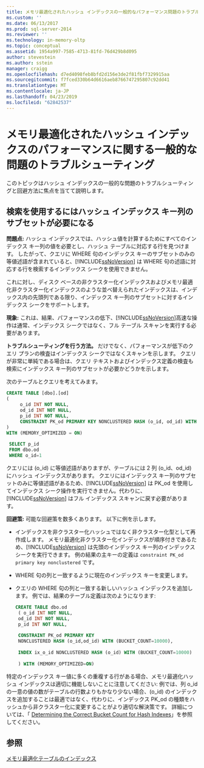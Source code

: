 ```yaml
---
title: メモリ最適化されたハッシュ インデックスの一般的なパフォーマンス問題のトラブルシューティング |Microsoft Docs
ms.custom: ''
ms.date: 06/13/2017
ms.prod: sql-server-2014
ms.reviewer: ''
ms.technology: in-memory-oltp
ms.topic: conceptual
ms.assetid: 1954a997-7585-4713-81fd-76d429b8d095
author: stevestein
ms.author: sstein
manager: craigg
ms.openlocfilehash: d7ed4098feb8bfd2d156e3de2f81fbf7329915aa
ms.sourcegitcommit: f7fced330b64d6616aeb8766747295807c92dd41
ms.translationtype: MT
ms.contentlocale: ja-JP
ms.lasthandoff: 04/23/2019
ms.locfileid: "62842537"
---
```

# <a name="troubleshooting-common-performance-problems-with-memory-optimized-hash-indexes"></a>メモリ最適化されたハッシュ インデックスのパフォーマンスに関する一般的な問題のトラブルシューティング
  このトピックはハッシュ インデックスの一般的な問題のトラブルシューティングと回避方法に焦点を当てて説明します。  
  
## <a name="search-requires-a-subset-of-hash-index-key-columns"></a>検索を使用するにはハッシュ インデックス キー列のサブセットが必要になる  
 **問題点:** ハッシュ インデックスでは、ハッシュ値を計算するためにすべてのインデックス キー列の値を必要とし、ハッシュ テーブルに対応する行を見つけます。 したがって、クエリに WHERE 句のインデックス キーのサブセットのみの等値述語が含まれていると、[!INCLUDE[ssNoVersion](../includes/ssnoversion-md.md)] は WHERE 句の述語に対応する行を検索するインデックス シークを使用できません。  
  
 これに対し、ディスク ベースの非クラスター化インデックスおよびメモリ最適化非クラスター化インデックスのような並べ替えられたインデックスは、インデックス内の先頭列である限り、インデックス キー列のサブセットに対するインデックス シークをサポートします。  
  
 **現象:** これは、結果、パフォーマンスの低下、[!INCLUDE[ssNoVersion](../includes/ssnoversion-md.md)]高速な操作は通常、インデックス シークではなく、フル テーブル スキャンを実行する必要があります。  
  
 **トラブルシューティングを行う方法。** だけでなく、パフォーマンスが低下のクエリ プランの検査はインデックス シークではなくスキャンを示します。 クエリが非常に単純である場合は、クエリ テキストおよびインデックス定義の検査も検索にインデックス キー列のサブセットが必要かどうかを示します。  
  
 次のテーブルとクエリを考えてみます。  
  
```sql  
CREATE TABLE [dbo].[od]  
(  
     o_id INT NOT NULL,  
     od_id INT NOT NULL,  
     p_id INT NOT NULL,  
     CONSTRAINT PK_od PRIMARY KEY NONCLUSTERED HASH (o_id, od_id) WITH (BUCKET_COUNT = 10000)  
)  
WITH (MEMORY_OPTIMIZED = ON)  
  
 SELECT p_id  
 FROM dbo.od  
 WHERE o_id=1  
```  
  
 クエリには (o_id) に等値述語がありますが、テーブルには 2 列 (o_id、od_id) にハッシュ インデックスがあります。 クエリにはインデックス キー列のサブセットのみに等値述語があるため、[!INCLUDE[ssNoVersion](../includes/ssnoversion-md.md)] は PK_od を使用してインデックス シーク操作を実行できません。代わりに、[!INCLUDE[ssNoVersion](../includes/ssnoversion-md.md)] はフル インデックス スキャンに戻す必要があります。  
  
 **回避策:** 可能な回避策を数多くあります。 以下に例を示します。  
  
-   インデックスを非クラスター化ハッシュではなく非クラスター化型として再作成します。 メモリ最適化非クラスター化インデックスが順序付きであるため、[!INCLUDE[ssNoVersion](../includes/ssnoversion-md.md)] は先頭のインデックス キー列のインデックス シークを実行できます。 例の結果の主キーの定義は `constraint PK_od primary key nonclustered` です。  
  
-   WHERE 句の列と一致するように現在のインデックス キーを変更します。  
  
-   クエリの WHERE 句の列と一致する新しいハッシュ インデックスを追加します。 例では、結果のテーブル定義は次のようになります:  
  
    ```sql  
    CREATE TABLE dbo.od  
     ( o_id INT NOT NULL,  
     od_id INT NOT NULL,  
     p_id INT NOT NULL,  
  
     CONSTRAINT PK_od PRIMARY KEY   
     NONCLUSTERED HASH (o_id,od_id) WITH (BUCKET_COUNT=10000),  
  
     INDEX ix_o_id NONCLUSTERED HASH (o_id) WITH (BUCKET_COUNT=10000)  
  
     ) WITH (MEMORY_OPTIMIZED=ON)  
    ```  
  
 特定のインデックス キー値に多くの重複する行がある場合、メモリ最適化ハッシュ インデックスは適切に機能しないことに注意してください: 例では、列 o_id の一意の値の数がテーブルの行数よりもかなり少ない場合、(o_id) のインデックスを追加することは最適ではなく、代わりに、インデックス PK_od の種類をハッシュから非クラスター化に変更することがより適切な解決策です。 詳細については、「 [Determining the Correct Bucket Count for Hash Indexes](../relational-databases/indexes/indexes.md)」を参照してください。  
  
## <a name="see-also"></a>参照  
 [メモリ最適化テーブルのインデックス](../relational-databases/in-memory-oltp/memory-optimized-tables.md)  
  
  
